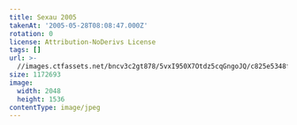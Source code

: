 ```yaml
---
title: Sexau 2005
takenAt: '2005-05-28T08:08:47.000Z'
rotation: 0
license: Attribution-NoDerivs License
tags: []
url: >-
  //images.ctfassets.net/bncv3c2gt878/5vxI950X7Otdz5cqGngoJQ/c825e5348f2785781207d66cde9e4737/sexau-2005_4559694897_o
size: 1172693
image:
  width: 2048
  height: 1536
contentType: image/jpeg
---
```


